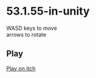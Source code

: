 # 53.1.55-in-unity

WASD keys to move <br>
arrows to rotate

## Play
[Play on itch](https://ilang.itch.io/53155)
